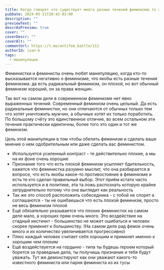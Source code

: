 ```yaml
---
title: Когда говорят что существует много разных течений феминизма то хотят вас запутать
pubDate: 2024-05-21T20:43-03:00
description: ""
previewText: ""
descrAsPreview: true
cover: ""
coverDescr: ""
coverAlt: ""
commentUrl: https://t.me/antifem_battle/111
authorId: ivan-k
tags:
  - манипуляции
---
```

Феминистки и феминисты очень любят манипуляцию, когда кто-то высказывается негативно о феминизме, что якобы есть разные течения феминизма: да есть радикальный феминизм, он плохой, но вот обычный феминизм хороший, он за права женщин.

Так вот на самом деле в современном феминизме нет явно выраженных течений. Современный феминизм очень цельный. Да есть радикальные феминистки, но они отличаются от обычных только тем что хотят уничтожить мужчин, а обычные хотят их только поработить. По большому счёту это единственное отличие, во всем остальном эти течения практически идентичны, более того это один и тот же феминизм.

Цель этой манипуляции в том чтобы обелить феминизм и сделать ваше мнение о нем одобрительным или даже сделать вас феминистом.

- Используется усиленный контраст - те действительно плохие, а мы на их фоне очень хорошие
- Признание того что есть плохой феминизм усыпляет бдительность, кажется что феминистка разумно мыслит, что она разбирается в вопросе, что есть якобы какое-то противостояние в феминизме и есть те кто сделал правильный выбор. Этот приём кстати часто используется и в политике, эта та ложь распознать которую крайне затруднительно потому что она выглядит как реальность
- Так же это способ расположить собеседника - с тобой не спорят а соглашаются - ты не ошибаешься что есть плохой феминизм, просто не весь феминизм плохой
- Ещё обязательно указывается что плохих феминисток на самом деле мало, а хороших прям очень много. Это воздействие на стадный инстинкт - большинство не может ошибаться и человек скорее примкнет к большинству. (На самом деле рад фемок очень много и их количество увеличивается прогрессивно)
- Плюс каждый человек считает себя хорошим и примкнет именно к хорошим чем плохим
- Ещё воздействуется на гордыню - типа ты будешь героем который борется за праведные дела, ты получишь признание и тебя будут уважать. Тут же демонстируют как они уважают какого-то известного феминиста или парня феминиста из их тусы
